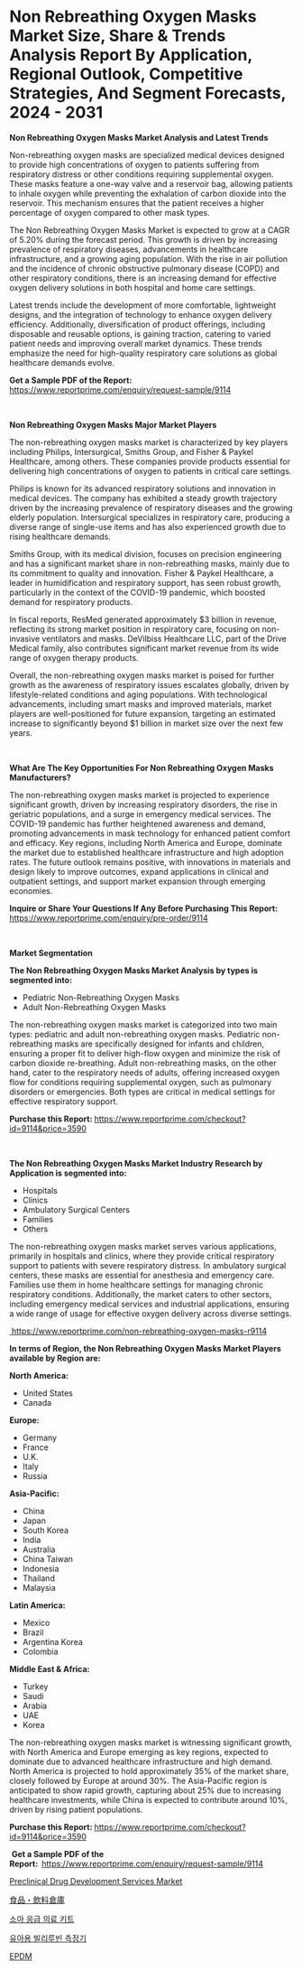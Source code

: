 <p><h1>Non Rebreathing Oxygen Masks Market Size, Share & Trends Analysis Report By Application, Regional Outlook, Competitive Strategies, And Segment Forecasts, 2024 - 2031</h1></p><p><strong>Non Rebreathing Oxygen Masks Market Analysis and Latest Trends</strong></p>
<p><p>Non-rebreathing oxygen masks are specialized medical devices designed to provide high concentrations of oxygen to patients suffering from respiratory distress or other conditions requiring supplemental oxygen. These masks feature a one-way valve and a reservoir bag, allowing patients to inhale oxygen while preventing the exhalation of carbon dioxide into the reservoir. This mechanism ensures that the patient receives a higher percentage of oxygen compared to other mask types.</p><p>The Non Rebreathing Oxygen Masks Market is expected to grow at a CAGR of 5.20% during the forecast period. This growth is driven by increasing prevalence of respiratory diseases, advancements in healthcare infrastructure, and a growing aging population. With the rise in air pollution and the incidence of chronic obstructive pulmonary disease (COPD) and other respiratory conditions, there is an increasing demand for effective oxygen delivery solutions in both hospital and home care settings.</p><p>Latest trends include the development of more comfortable, lightweight designs, and the integration of technology to enhance oxygen delivery efficiency. Additionally, diversification of product offerings, including disposable and reusable options, is gaining traction, catering to varied patient needs and improving overall market dynamics. These trends emphasize the need for high-quality respiratory care solutions as global healthcare demands evolve.</p></p>
<p><strong>Get a Sample PDF of the Report:&nbsp;</strong> <a href="https://www.reportprime.com/enquiry/request-sample/9114">https://www.reportprime.com/enquiry/request-sample/9114</a></p>
<p>&nbsp;</p>
<p><strong>Non Rebreathing Oxygen Masks Major Market Players</strong></p>
<p><p>The non-rebreathing oxygen masks market is characterized by key players including Philips, Intersurgical, Smiths Group, and Fisher & Paykel Healthcare, among others. These companies provide products essential for delivering high concentrations of oxygen to patients in critical care settings.</p><p>Philips is known for its advanced respiratory solutions and innovation in medical devices. The company has exhibited a steady growth trajectory driven by the increasing prevalence of respiratory diseases and the growing elderly population. Intersurgical specializes in respiratory care, producing a diverse range of single-use items and has also experienced growth due to rising healthcare demands. </p><p>Smiths Group, with its medical division, focuses on precision engineering and has a significant market share in non-rebreathing masks, mainly due to its commitment to quality and innovation. Fisher & Paykel Healthcare, a leader in humidification and respiratory support, has seen robust growth, particularly in the context of the COVID-19 pandemic, which boosted demand for respiratory products. </p><p>In fiscal reports, ResMed generated approximately $3 billion in revenue, reflecting its strong market position in respiratory care, focusing on non-invasive ventilators and masks. DeVilbiss Healthcare LLC, part of the Drive Medical family, also contributes significant market revenue from its wide range of oxygen therapy products.</p><p>Overall, the non-rebreathing oxygen masks market is poised for further growth as the awareness of respiratory issues escalates globally, driven by lifestyle-related conditions and aging populations. With technological advancements, including smart masks and improved materials, market players are well-positioned for future expansion, targeting an estimated increase to significantly beyond $1 billion in market size over the next few years.</p></p>
<p>&nbsp;</p>
<p><strong>What Are The Key Opportunities For Non Rebreathing Oxygen Masks Manufacturers?</strong></p>
<p><p>The non-rebreathing oxygen masks market is projected to experience significant growth, driven by increasing respiratory disorders, the rise in geriatric populations, and a surge in emergency medical services. The COVID-19 pandemic has further heightened awareness and demand, promoting advancements in mask technology for enhanced patient comfort and efficacy. Key regions, including North America and Europe, dominate the market due to established healthcare infrastructure and high adoption rates. The future outlook remains positive, with innovations in materials and design likely to improve outcomes, expand applications in clinical and outpatient settings, and support market expansion through emerging economies.</p></p>
<p><strong>Inquire or Share Your Questions If Any Before Purchasing This Report:</strong> <a href="https://www.reportprime.com/enquiry/pre-order/9114">https://www.reportprime.com/enquiry/pre-order/9114</a></p>
<p>&nbsp;</p>
<p><strong>Market Segmentation</strong></p>
<p><strong>The Non Rebreathing Oxygen Masks Market Analysis by types is segmented into:</strong></p>
<p><ul><li>Pediatric Non-Rebreathing Oxygen Masks</li><li>Adult Non-Rebreathing Oxygen Masks</li></ul></p>
<p><p>The non-rebreathing oxygen masks market is categorized into two main types: pediatric and adult non-rebreathing oxygen masks. Pediatric non-rebreathing masks are specifically designed for infants and children, ensuring a proper fit to deliver high-flow oxygen and minimize the risk of carbon dioxide re-breathing. Adult non-rebreathing masks, on the other hand, cater to the respiratory needs of adults, offering increased oxygen flow for conditions requiring supplemental oxygen, such as pulmonary disorders or emergencies. Both types are critical in medical settings for effective respiratory support.</p></p>
<p><strong>Purchase this Report:&nbsp;</strong><a href="https://www.reportprime.com/checkout?id=9114&price=3590">https://www.reportprime.com/checkout?id=9114&price=3590</a></p>
<p>&nbsp;</p>
<p><strong>The Non Rebreathing Oxygen Masks Market Industry Research by Application is segmented into:</strong></p>
<p><ul><li>Hospitals</li><li>Clinics</li><li>Ambulatory Surgical Centers</li><li>Families</li><li>Others</li></ul></p>
<p><p>The non-rebreathing oxygen masks market serves various applications, primarily in hospitals and clinics, where they provide critical respiratory support to patients with severe respiratory distress. In ambulatory surgical centers, these masks are essential for anesthesia and emergency care. Families use them in home healthcare settings for managing chronic respiratory conditions. Additionally, the market caters to other sectors, including emergency medical services and industrial applications, ensuring a wide range of usage for effective oxygen delivery across diverse settings.</p></p>
<p><a href="https://www.reportprime.com/non-rebreathing-oxygen-masks-r9114">&nbsp;https://www.reportprime.com/non-rebreathing-oxygen-masks-r9114</a></p>
<p><strong>In terms of Region, the Non Rebreathing Oxygen Masks Market Players available by Region are:</strong></p>
<p>
    <p> <strong> North America: </strong>
        <ul>
            <li>United States</li>
            <li>Canada</li>
        </ul>
        </p> 
    <p> <strong> Europe: </strong>
        <ul>
            <li>Germany</li>
            <li>France</li>
            <li>U.K.</li>
            <li>Italy</li>
            <li>Russia</li>
        </ul>
        </p> 
    <p> <strong> Asia-Pacific: </strong>
        <ul>
            <li>China</li>
            <li>Japan</li>
            <li>South Korea</li>
            <li>India</li>
            <li>Australia</li>
            <li>China Taiwan</li>
            <li>Indonesia</li>
            <li>Thailand</li>
            <li>Malaysia</li>
        </ul>
        </p> 
    <p> <strong> Latin America: </strong>
        <ul>
            <li>Mexico</li>
            <li>Brazil</li>
            <li>Argentina Korea</li>
            <li>Colombia</li>
        </ul>
        </p> 
    <p> <strong> Middle East & Africa: </strong>
        <ul>
            <li>Turkey</li>
            <li>Saudi</li>
            <li>Arabia</li>
            <li>UAE</li>
            <li>Korea</li>
        </ul>
    </p>
    </p>
<p><p>The non-rebreathing oxygen masks market is witnessing significant growth, with North America and Europe emerging as key regions, expected to dominate due to advanced healthcare infrastructure and high demand. North America is projected to hold approximately 35% of the market share, closely followed by Europe at around 30%. The Asia-Pacific region is anticipated to show rapid growth, capturing about 25% due to increasing healthcare investments, while China is expected to contribute around 10%, driven by rising patient populations.</p></p>
<p><strong>Purchase this Report: </strong><a href="https://www.reportprime.com/checkout?id=9114&price=3590">https://www.reportprime.com/checkout?id=9114&price=3590</a></p>
<p>&nbsp;<strong>Get a Sample PDF of the Report:&nbsp;&nbsp;</strong><a href="https://www.reportprime.com/enquiry/request-sample/9114">https://www.reportprime.com/enquiry/request-sample/9114</a></p>
<p><strong></strong></p>
<p><p><a href="https://issuu.com/reportprime-2/docs/preclinical-drug-development-servic_eba036cce41c3f">Preclinical Drug Development Services Market</a></p><p><a href="https://medium.com/@aminohtc4/food-and-beverage-warehousing-market-%E3%81%AF-%E3%82%B3%E3%82%B9%E3%83%88%E7%AE%A1%E7%90%86%E3%81%A8%E5%8A%B9%E7%8E%87%E5%90%91%E4%B8%8A%E3%82%92%E5%84%AA%E5%85%88%E3%81%97%E3%81%BE%E3%81%99-%E3%81%95%E3%82%89%E3%81%AB-%E5%A0%B1%E5%91%8A%E6%9B%B8%E3%81%AF%E5%B8%82%E5%A0%B4%E3%81%AE%E9%9C%80%E8%A6%81%E9%9D%A2%E3%81%A8%E4%BE%9B%E7%B5%A6%E9%9D%A2%E3%81%AE%E4%B8%A1%E6%96%B9%E3%82%92%E3%82%AB%E3%83%90%E3%83%BC%E3%81%97%E3%81%A6%E3%81%84%E3%81%BE%E3%81%99-food-and-669a8dcb2484">食品・飲料倉庫</a></p><p><a href="https://medium.com/@ayeshasikdar777/pediatric-emergence-medical-kits-market-%EC%9D%98-%EA%B8%80%EB%A1%9C%EB%B2%8C-%EC%8B%9C%EC%9E%A5-%EA%B0%9C%EC%9A%94%EB%8A%94-%EC%A0%84-%EC%84%B8%EA%B3%84-%EB%B0%8F-%EC%A3%BC%EC%9A%94-%EC%8B%9C%EC%9E%A5%EC%9D%98-%EC%82%B0%EC%97%85%EC%97%90-%EC%98%81%ED%96%A5%EC%9D%84-%EB%AF%B8%EC%B9%98%EB%8A%94-%EC%A3%BC%EC%9A%94-%ED%8A%B8%EB%A0%8C%EB%93%9C%EC%97%90-%EB%8C%80%ED%95%9C-%EB%8F%85%ED%8A%B9%ED%95%9C-%EA%B4%80%EC%A0%90%EC%9D%84-d1bd76ff12fe">소아 응급 의료 키트</a></p><p><a href="https://medium.com/@deangaylotyrd8909867/%EC%84%B8%EA%B3%84-bilirubin-meter-for-infant-market-%EC%9D%80-2024%EC%97%90%EC%84%9C-2031%EB%A1%9C-%EC%97%B0%ED%8F%89%EA%B7%A0-%EC%A6%9D%EA%B0%80%EC%9C%A8%EC%9D%84-%EB%B3%B4%EC%9D%BC-%EA%B2%83%EC%9C%BC%EB%A1%9C-%EC%98%88%EC%83%81%EB%90%A9%EB%8B%88%EB%8B%A4-7385320260fc">유아용 빌리루빈 측정기</a></p><p><a href="https://medium.com/@ismaelblick2023/epdm-market-%E3%81%AF-%E3%82%B3%E3%82%B9%E3%83%88%E7%AE%A1%E7%90%86%E3%81%A8%E5%8A%B9%E7%8E%87%E5%90%91%E4%B8%8A%E3%82%92%E5%84%AA%E5%85%88%E3%81%97%E3%81%BE%E3%81%99-%E3%81%95%E3%82%89%E3%81%AB-%E5%A0%B1%E5%91%8A%E6%9B%B8%E3%81%AF%E5%B8%82%E5%A0%B4%E3%81%AE%E9%9C%80%E8%A6%81%E9%9D%A2%E3%81%A8%E4%BE%9B%E7%B5%A6%E9%9D%A2%E3%81%AE%E4%B8%A1%E6%96%B9%E3%82%92%E3%82%AB%E3%83%90%E3%83%BC%E3%81%97%E3%81%A6%E3%81%84%E3%81%BE%E3%81%99-epdm-%E5%B8%82%E5%A0%B4%E3%81%AF-2024-%E3%81%8B%E3%82%89-4-9-8fd3f54a3681">EPDM</a></p></p>